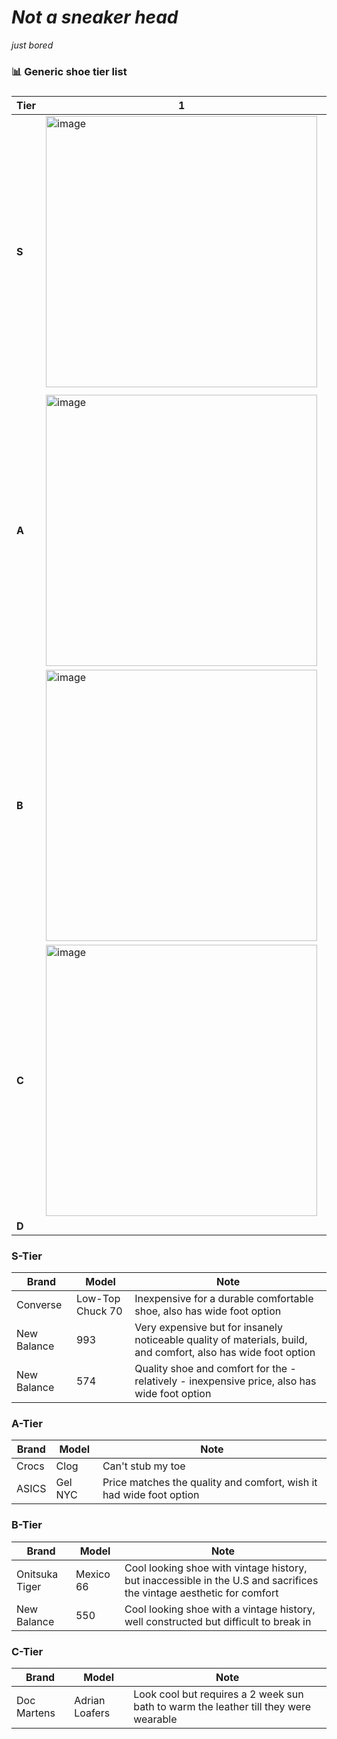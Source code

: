 # _Not a sneaker head_
_just bored_
### 📊 Generic shoe tier list


### 
| Tier  | 1 | 2 | 3 | 4 | 5 | 6 | 7 | 8 | 9 | 10 |
|------|----|----|----|----|----|----|----|----|----|-----|
| **S** | <img width="434" alt="image" src="https://github.com/user-attachments/assets/7327b08c-1ff6-4025-b25f-ea26b4159f42" /> | <img width="434" alt="image" src="https://github.com/user-attachments/assets/2bbd4215-68c2-41a6-a0b4-52efd1f4cef3" /> | <img width="434" alt="image" src="https://github.com/user-attachments/assets/68535ddc-6bbc-4d34-99c3-7a71eaf8c751" /> | 
 |  |  |  |  |  |  |
| **A** | <img width="434" alt="image" src="https://github.com/user-attachments/assets/91f25058-e545-4017-8f2a-2f7d240c6193" /> | <img width="434" alt="image" src="https://github.com/user-attachments/assets/0820bd7f-5b02-42ce-bfa0-3509979df444" /> |  |  |  |  |  |  |  |  |
| **B** | <img width="434" alt="image" src="https://github.com/user-attachments/assets/2c716792-cae2-4f71-9dec-d0f4f59f3fbc" /> | <img width="434" alt="image" src="https://github.com/user-attachments/assets/150c5916-c350-4d2c-8bd9-9be2c989857a" /> | |  |  |  |  |  |  |  |
| **C** | <img width="434" alt="image" src="https://github.com/user-attachments/assets/0c15ec2b-5907-4317-a4b8-d9a9011f3e1e" /> |  |  |  |  |  |  |  |  |  |
| **D** | ||||||||||

### S-Tier 
| Brand |  Model | Note |
| ------- | ------ | ---|
| Converse | Low-Top Chuck 70  | Inexpensive for a durable comfortable shoe, also has wide foot option | 
| New Balance | 993 | Very expensive but for insanely noticeable quality of materials, build, and comfort, also has wide foot option |
| New Balance | 574 |Quality shoe and comfort for the - relatively - inexpensive price, also has wide foot option |

### A-Tier 
| Brand |  Model | Note |
| ------- | ------ | ---|
| Crocs | Clog | Can't stub my toe |
| ASICS | Gel NYC | Price matches the quality and comfort, wish it had wide foot option | 

### B-Tier 
| Brand |  Model | Note |
| ------- | ------ | ---|
| Onitsuka Tiger | Mexico 66 | Cool looking shoe with vintage history, but inaccessible in the U.S and sacrifices the vintage aesthetic for comfort |
| New Balance | 550 | Cool looking shoe with a vintage history, well constructed but difficult to break in |

### C-Tier
| Brand |  Model | Note |
| ------- | ------ | ---|
| Doc Martens | Adrian Loafers | Look cool but requires a 2 week sun bath to warm the leather till they were wearable |
